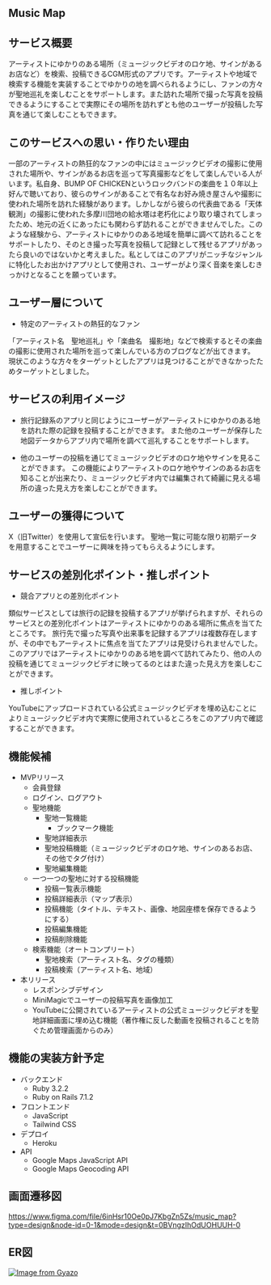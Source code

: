 ## Music Map



## サービス概要
アーティストにゆかりのある場所（ミュージックビデオのロケ地、サインがあるお店など）を検索、投稿できるCGM形式のアプリです。アーティストや地域で検索する機能を実装することでゆかりの地を調べられるようにし、ファンの方々が聖地巡礼を楽しむことをサポートします。また訪れた場所で撮った写真を投稿できるようにすることで実際にその場所を訪れずとも他のユーザーが投稿した写真を通じて楽しむこともできます。



## このサービスへの思い・作りたい理由
一部のアーティストの熱狂的なファンの中にはミュージックビデオの撮影に使用された場所や、サインがあるお店を巡って写真撮影などをして楽しんでいる人がいます。私自身、BUMP OF CHICKENというロックバンドの楽曲を１０年以上好んで聴いており、彼らのサインがあることで有名なお好み焼き屋さんや撮影に使われた場所を訪れた経験があります。しかしながら彼らの代表曲である「天体観測」の撮影に使われた多摩川団地の給水塔は老朽化により取り壊されてしまったため、地元の近くにあったにも関わらず訪れることができませんでした。このような経験から、アーティストにゆかりのある地域を簡単に調べて訪れることをサポートしたり、そのとき撮った写真を投稿して記録として残せるアプリがあったら良いのではないかと考えました。私としてはこのアプリがニッチなジャンルに特化したお出かけアプリとして使用され、ユーザーがより深く音楽を楽しむきっかけとなることを願っています。



## ユーザー層について
- 特定のアーティストの熱狂的なファン

「アーティスト名　聖地巡礼」や「楽曲名　撮影地」などで検索するとその楽曲の撮影に使用された場所を巡って楽しんでいる方のブログなどが出てきます。
現状このような方々をターゲットとしたアプリは見つけることができなかったためターゲットとしました。



## サービスの利用イメージ
- 旅行記録系のアプリと同じようにユーザーがアーティストにゆかりのある地を訪れた際の記録を投稿することができます。
  また他のユーザーが保存した地図データからアプリ内で場所を調べて巡礼することをサポートします。

- 他のユーザーの投稿を通じてミュージックビデオのロケ地やサインを見ることができます。
  この機能によりアーティストのロケ地やサインのあるお店を知ることが出来たり、ミュージックビデオ内では編集されて綺麗に見える場所の違った見え方を楽しむことができます。



## ユーザーの獲得について
X（旧Twitter）を使用して宣伝を行います。
聖地一覧に可能な限り初期データを用意することでユーザーに興味を持ってもらえるようにします。



## サービスの差別化ポイント・推しポイント
- 競合アプリとの差別化ポイント

類似サービスとしては旅行の記録を投稿するアプリが挙げられますが、それらのサービスとの差別化ポイントはアーティストにゆかりのある場所に焦点を当てたところです。
旅行先で撮った写真や出来事を記録するアプリは複数存在しますが、その中でもアーティストに焦点を当てたアプリは見受けられませんでした。
このアプリではアーティストにゆかりのある地を調べて訪れてみたり、他の人の投稿を通じてミュージックビデオに映ってるのとはまた違った見え方を楽しむことができます。


- 推しポイント

YouTubeにアップロードされている公式ミュージックビデオを埋め込むことによりミュージックビデオ内で実際に使用されているところをこのアプリ内で確認することができます。



## 機能候補
- MVPリリース
  - 会員登録
  - ログイン、ログアウト
  - 聖地機能
    - 聖地一覧機能
      - ブックマーク機能
    - 聖地詳細表示
    - 聖地投稿機能（ミュージックビデオのロケ地、サインのあるお店、その他でタグ付け）
    - 聖地編集機能
  - 一つ一つの聖地に対する投稿機能
    - 投稿一覧表示機能
    - 投稿詳細表示（マップ表示）
    - 投稿機能（タイトル、テキスト、画像、地図座標を保存できるようにする）
    - 投稿編集機能
    - 投稿削除機能
  - 検索機能（オートコンプリート）
    - 聖地検索（アーティスト名、タグの種類）
    - 投稿検索（アーティスト名、地域）
- 本リリース
  - レスポンシブデザイン
  - MiniMagicでユーザーの投稿写真を画像加工
  - YouTubeに公開されているアーティストの公式ミュージックビデオを聖地詳細画面に埋め込む機能（著作権に反した動画を投稿されることを防ぐため管理画面からのみ）



## 機能の実装方針予定
- バックエンド
  - Ruby 3.2.2
  - Ruby on Rails 7.1.2
- フロントエンド
  - JavaScript
  - Tailwind CSS
- デプロイ
  - Heroku
- API
  - Google Maps JavaScript API
  - Google Maps Geocoding API



## 画面遷移図
https://www.figma.com/file/6inHsr10Oe0pJ7KbgZn5Zs/music_map?type=design&node-id=0-1&mode=design&t=0BVngzIhOdUOHUUH-0


## ER図
[![Image from Gyazo](https://i.gyazo.com/7f62d5570889092c6f1833eb94ab2414.png)](https://gyazo.com/7f62d5570889092c6f1833eb94ab2414)
